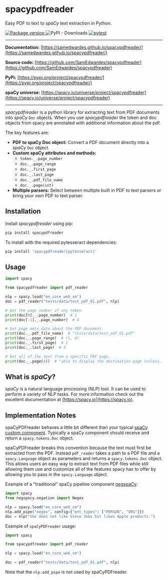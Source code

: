 # spacypdfreader

Easy PDF to text to *spaCy* text extraction in Python.

<p>
    <!-- PyPI version -->
    <a href="https://pypi.org/project/spacypdfreader" target="_blank">
        <img src="https://img.shields.io/pypi/v/spacypdfreader?color=%2334D058&label=pypi%20package" alt="Package version">
    </a>
    <!-- PyPi Downloads -->
    <img alt="PyPI - Downloads" src="https://img.shields.io/pypi/dm/spacypdfreader?label=PyPi%20downloads">
    <!-- Pytest -->
    <a href="https://github.com/SamEdwardes/spacypdfreader/actions/workflows/pytest.yml" target="_blank">
        <img src="https://github.com/SamEdwardes/spacypdfreader/actions/workflows/pytest.yml/badge.svg" alt="pytest">
    </a>
</p>

<hr></hr>

**Documentation:** [https://samedwardes.github.io/spacypdfreader/](https://samedwardes.github.io/spacypdfreader/)

**Source code:** [https://github.com/SamEdwardes/spacypdfreader](https://github.com/SamEdwardes/spacypdfreader)

**PyPi:** [https://pypi.org/project/spacypdfreader/](https://pypi.org/project/spacypdfreader/)

**spaCy universe:** [https://spacy.io/universe/project/spacypdfreader](https://spacy.io/universe/project/spacypdfreader)

<hr></hr>

*spacypdfreader* is a python library for extracting text from PDF documents into *spaCy* `Doc` objects. When you use *spacypdfreader* the token and doc objects from spacy are annotated with additional information about the pdf.

The key features are:

- **PDF to spaCy Doc object:** Convert a PDF document directly into a *spaCy* `Doc` object.
- **Custom spaCy attributes and methods:**
    - `token._.page_number`
    - `doc._.page_range`
    - `doc._.first_page`
    - `doc._.last_page`
    - `doc._.pdf_file_name`
    - `doc._.page(int)`
- **Multiple parsers:** Select between multiple built in PDF to text parsers or bring your own PDF to text parser.

## Installation

Install *spacypdfreader* using pip:

```bash
pip install spacypdfreader
```

To install with the required pytesseract dependencies:

```bash
pip install 'spacypdfreader[pytesseract]'
```

## Usage

```python
import spacy

from spacypdfreader import pdf_reader

nlp = spacy.load("en_core_web_sm")
doc = pdf_reader("tests/data/test_pdf_01.pdf", nlp)

# Get the page number of any token.
print(doc[0]._.page_number)  # 1
print(doc[-1]._.page_number)  # 4

# Get page meta data about the PDF document.
print(doc._.pdf_file_name)  # "tests/data/test_pdf_01.pdf"
print(doc._.page_range)  # (1, 4)
print(doc._.first_page)  # 1
print(doc._.last_page)  # 4

# Get all of the text from a specific PDF page.
print(doc._.page(4))  # "able to display the destination page (unless..."
```

## What is *spaCy*?

*spaCy* is a natural language processing (NLP) tool. It can be used to perform a variety of NLP tasks. For more information check out the excellent documentation at [https://spacy.io](https://spacy.io).

## Implementation Notes

spaCyPDFreader behaves a little bit different than your typical [spaCy custom component](https://spacy.io/usage/processing-pipelines#custom-components). Typically a spaCy component should receive and return a `spacy.tokens.Doc` object.

spaCyPDFreader breaks this convention because the text must first be extracted from the PDF. Instead `pdf_reader` takes a path to a PDF file and a `spacy.Language` object as parameters and returns a `spacy.tokens.Doc` object. This allows users an easy way to extract text from PDF files while still allowing them use and customize all of the features spacy has to offer by allowing you to pass in the `spacy.Language` object.

Example of a "traditional" spaCy pipeline component [negspaCy](https://spacy.io/universe/project/negspacy):

```python
import spacy
from negspacy.negation import Negex

nlp = spacy.load("en_core_web_sm")
nlp.add_pipe("negex", config={"ent_types": ["PERSON", "ORG"]})
doc = nlp("She does not like Steve Jobs but likes Apple products.")
```

Example of `spaCyPDFreader` usage:

```python
import spacy

from spacypdfreader import pdf_reader

nlp = spacy.load("en_core_web_sm")

doc = pdf_reader("tests/data/test_pdf_01.pdf", nlp)
```

Note that the `nlp.add_pipe` is not used by spaCyPDFreader.